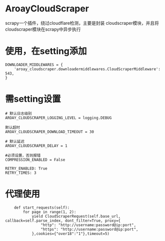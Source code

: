 # AroayCloudScraper
scrapy一个插件，绕过cloudflare检测，主要是封装 cloudscraper模块，并且将cloudscraper模块在scrapy中异步执行

# 使用，在setting添加

```
DOWNLOADER_MIDDLEWARES = {
    'aroay_cloudscraper.downloadermiddlewares.CloudScraperMiddleware': 543,
}

```

# 需setting设置

```
# 默认日志级别
AROAY_CLOUDSCRAPER_LOGGING_LEVEL = logging.DEBUG

默认超时
AROAY_CLOUDSCRAPER_DOWNLOAD_TIMEOUT = 30

# 默认延迟
AROAY_CLOUDSCRAPER_DELAY = 1

#必须设置，否则报错
COMPRESSION_ENABLED = False

RETRY_ENABLED: True
RETRY_TIMES: 3
```

# 代理使用

```
    def start_requests(self):
        for page in range(1, 2):
            yield CloudScraperRequest(self.base_url, callback=self.parse_index, dont_filter=True, proxy={
                "http": "http://username:password@ip:port",
                "https": "http://username:password@ip:port",
            },cookies={"over18":"1"},timeout=5)
```
